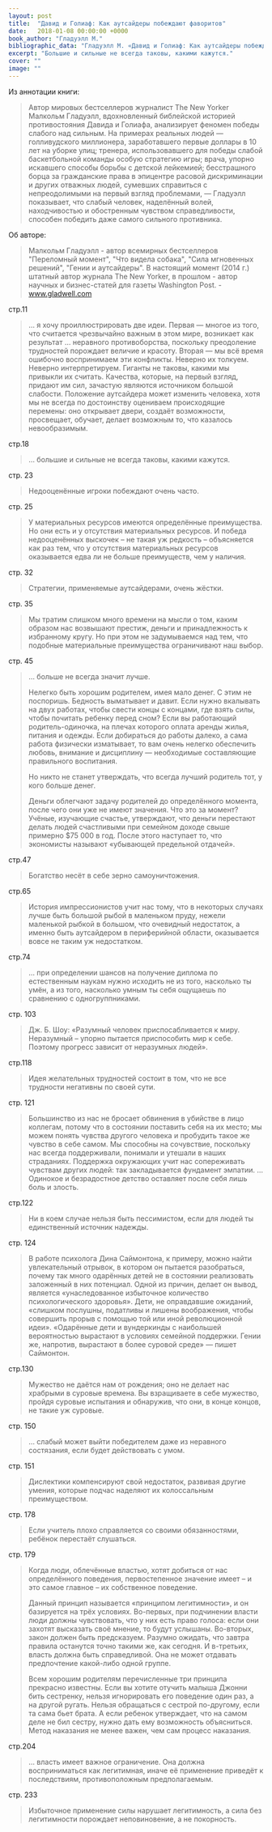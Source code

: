 ```yaml
---
layout: post
title:  "Давид и Голиаф: Как аутсайдеры побеждают фаворитов"
date:   2018-01-08 00:00:00 +0000
book_author: "Гладуэлл М."
bibliographic_data: "Гладуэлл М. «Давид и Голиаф: Как аутсайдеры побеждают фаворитов» / МалкольмГладуэлл; Пер с англ. — М.: АЛЬПИНА ПАБЛИШЕР, 2014. — 266 с."
excerpt: "Большие и сильные не всегда таковы, какими кажутся."
cover: ""
image: ""
---
```


Из аннотации книги:

> Автор мировых бестселлеров журналист The New Yorker Малкольм Гладуэлл, вдохновленный библейской историей противостояния Давида и Голиафа, анализирует феномен победы слабого над сильным. На примерах реальных людей — голливудского миллионера, заработавшего первые доллары в 10 лет на уборке улиц; тренера, использовавшего для победы слабой баскетбольной команды особую стратегию игры; врача, упорно искавшего способы борьбы с детской лейкемией; бесстрашного борца за гражданские права в эпицентре расовой дискриминации и других отважных людей, сумевших справиться с непреодолимыми на первый взгляд проблемами, — Гладуэлл показывает, что слабый человек, наделённый волей, находчивостью и обостренным чувством справедливости, способен победить даже самого сильного противника.

Об авторе:

> Малкольм Гладуэлл - автор всемирных бестселлеров "Переломный момент", "Что видела собака", "Сила мгновенных решений", "Гении и аутсайдеры". В настоящий момент (2014 г.) штатный автор журнала The New Yorker, в прошлом - автор научных и бизнес-статей для газеты Washington Post. - www.gladwell.com

стр.11

> … я хочу проиллюстрировать две идеи. Первая — многое из того, что считается чрезвычайно важным в этом мире, возникает как результат … неравного противоборства, поскольку преодоление трудностей порождает величие и красоту. Вторая — мы всё время ошибочно воспринимаем эти конфликты. Неверно их толкуем. Неверно интерпретируем. Гиганты не таковы, какими мы привыкли их считать. Качества, которые, на первый взгляд, придают им сил, зачастую являются источником большой слабости. Положение аутсайдера может изменить человека, хотя мы не всегда по достоинству оцениваем происходящие перемены: оно открывает двери, создаёт возможности, просвещает, обучает, делает возможным то, что казалось невообразимым.

стр.18

> … большие и сильные не всегда таковы, какими кажутся.

стр. 23

> Недооценённые игроки побеждают очень часто.

стр. 25

> У материальных ресурсов имеются определённые преимущества. Но они есть и у отсутствия материальных ресурсов. И победа недооценённых выскочек – не такая уж редкость – объясняется как раз тем, что у отсутствия материальных ресурсов оказывается едва ли не больше преимуществ, чем у наличия.

стр. 32

> Стратегии, применяемые аутсайдерами, очень жёстки.

стр. 35

> Мы тратим слишком много времени на мысли о том, каким образом нас возвышают престиж, деньги и принадлежность к избранному кругу. Но при этом не задумываемся над тем, что подобные материальные преимущества ограничивают наш выбор.

стр. 45

> … больше не всегда значит лучше.
>
> Нелегко быть хорошим родителем, имея мало денег. С этим не поспоришь. Бедность выматывает и давит. Если нужно вкалывать на двух работах, чтобы свести концы с концами, где взять силы, чтобы почитать ребенку перед сном? Если вы работающий родитель-одиночка, на плечах которого оплата аренды жилья, питания и одежды. Если добираться до работы далеко, а сама работа физически изматывает, то вам очень нелегко обеспечить любовь, внимание и дисциплину — необходимые составляющие правильного воспитания.
>
> Но никто не станет утверждать, что всегда лучший родитель тот, у кого больше денег.
>
> Деньги облегчают задачу родителей до определённого момента, после чего они уже не имеют значения. Что это за момент? Учёные, изучающие счастье, утверждают, что деньги перестают делать людей счастливыми при семейном доходе свыше примерно $75 000 в год. После этого наступает то, что экономисты называют «убывающей предельной отдачей».

стр.47

> Богатство несёт в себе зерно самоуничтожения.

стр.65

> История импрессионистов учит нас тому, что в некоторых случаях лучше быть большой рыбой в маленьком пруду, нежели маленькой рыбкой в большом, что очевидный недостаток, а именно быть аутсайдером в периферийной области, оказывается вовсе не таким уж недостатком.

стр.74

> … при определении шансов на получение диплома по естественным наукам нужно исходить не из того, насколько ты умён, а из того, насколько умным ты себя ощущаешь по сравнению с одногруппниками.

стр. 103

> Дж. Б. Шоу: «Разумный человек приспосабливается к миру. Неразумный – упорно пытается приспособить мир к себе. Поэтому прогресс зависит от неразумных людей».

стр.118

> Идея желательных трудностей состоит в том, что не все трудности негативны по своей сути.

стр. 121

> Большинство из нас не бросает обвинения в убийстве в лицо коллегам, потому что в состоянии поставить себя на их место; мы можем понять чувства другого человека и пробудить такое же чувство в себе самом. Мы способны на сочувствие, поскольку нас всегда поддерживали, понимали и утешали в наших страданиях. Поддержка окружающих учит нас сопереживать чувствам других людей: так закладывается фундамент эмпатии. … Одинокое и безрадостное детство оставляет после себя лишь боль и злость.

стр.122

> Ни в коем случае нельзя быть пессимистом, если для людей ты единственный источник надежды.

стр. 124

> В работе психолога Дина Саймонтона, к примеру, можно найти увлекательный отрывок, в котором он пытается разобраться, почему так много одарённых детей не в состоянии реализовать заложенный в них потенциал. Одной из причин, делает он вывод, является «унаследованное избыточное количество психологического здоровья». Дети, не оправдавшие ожиданий, «слишком послушны, податливы и лишены воображения, чтобы совершить прорыв с помощью той или иной революционной идеи». «Одарённые дети и вундеркинды с наибольшей вероятностью вырастают в условиях семейной поддержки. Гении же, напротив, вырастают в более суровой среде» — пишет Саймонтон.

стр.130

> Мужество не даётся нам от рождения; оно не делает нас храбрыми в суровые времена. Вы взращиваете в себе мужество, пройдя суровые испытания и обнаружив, что они, в конце концов, не такие уж суровые.

стр. 150

> … слабый может выйти победителем даже из неравного состязания, если будет действовать с умом.

стр. 151

> Дислектики компенсируют свой недостаток, развивая другие умения, которые подчас наделяют их колоссальным преимуществом.

стр. 178

> Если учитель плохо справляется со своими обязанностями, ребёнок перестаёт слушаться.

стр. 179

> Когда люди, облечённые властью, хотят добиться от нас определённого поведения, первостепенное значение имеет – и это самое главное – их собственное поведение.
>
> Данный принцип называется «принципом легитимности», и он базируется на трёх условиях. Во-первых, при подчинении власти люди должны чувствовать, что у них есть право голоса: если они захотят высказать своё мнение, то будут услышаны. Во-вторых, закон должен быть предсказуем. Разумно ожидать, что завтра правила останутся точно такими же, как сегодня. И в-третьих, власть должна быть справедливой. Она не может отдавать предпочтение какой-либо одной группе.
>
> Всем хорошим родителям перечисленные три принципа прекрасно известны. Если вы хотите отучить малыша Джонни бить сестренку, нельзя игнорировать его поведение один раз, а на другой ругать. Нельзя обращаться с сестрой по-другому, если та сама бьет брата. А если ребенок утверждает, что на самом деле не бил сестру, нужно дать ему возможность объясниться. Метод наказания не менее важен, чем сам процесс наказания.


стр.204

> … власть имеет важное ограничение. Она должна восприниматься как легитимная, иначе её применение приведёт к последствиям, противоположным предполагаемым.

стр. 233

> Избыточное применение силы нарушает легитимность, а сила без легитимности порождает неповиновение, а не покорность.
